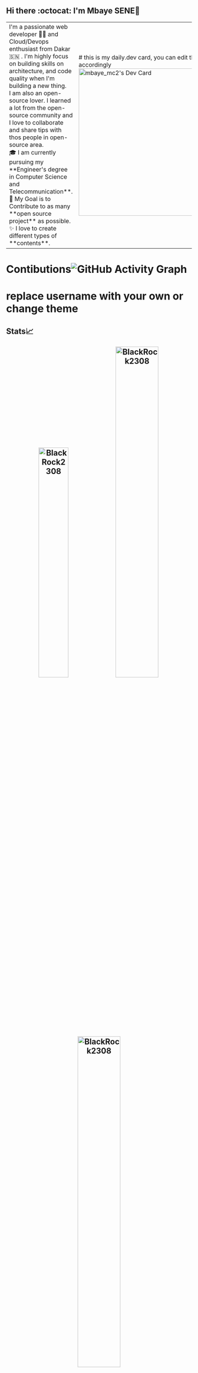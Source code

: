  ## Hi there :octocat: I'm Mbaye SENE👋


<table>
<tr>
  <td valign="center">
   I'm a passionate web developer 🧑‍💻 and Cloud/Devops enthusiast from Dakar 🇸🇳 . I'm highly focus on building skills on architecture, and code quality when I'm building a new thing.<br>
I am also an open-source lover. I learned a lot from the open-source community and I love to collaborate and share tips with thos people in open-source area.<br>
    🎓 I am currently pursuing my **Engineer's degree in Computer Science and Telecommunication**.<br>
    🎯 My Goal is to Contribute to as many **open source project** as possible.<br>
    ✨ I love to create different types of **contents**.
<td >
# this is my daily.dev card, you can edit this accordingly
  <a href="https://app.daily.dev/BlackRock2308"><img src="https://api.daily.dev/devcards/6b5dd17da0fe46d6af0b40d6cd8d0356.png?r=v9i" width="400" alt="mbaye_mc2's Dev Card"/></a>
  </td>
</tr>
</table>

# Contibutions![GitHub Activity Graph](https://activity-graph.herokuapp.com/graph?username=BlackRock2308&theme=dracula&hide_border=true)

# replace username with your own or change theme 
## Stats📈 <p align="center"> <img width="40%" src="https://github-readme-stats.vercel.app/api/top-langs?username=BlackRock2308&show_icons=true&theme=dracula&title_color=ff8000&text_color=ffffff&bg_color=6a6a6a&locale=en&layout=compact&hide_border=true" alt="BlackRock2308" />  <img width="48%" src="https://github-readme-stats.vercel.app/api?username=BlackRock2308&show_icons=true&theme=dracula&title_color=ff8000&text_color=ffffff&bg_color=6a6a6a&locale=en&hide_border=true" alt="BlackRock2308" /> <img width="48%" src="https://github-readme-streak-stats.herokuapp.com/?user=BlackRock2308&theme=highcontrast&hide_border=true" alt="BlackRock2308" /> </p>

# 𝗠𝘆 𝗧𝗲𝗰𝗸 𝗦𝘁𝗮𝗰𝗸

### Back-end

springboot django Nodejs


### Front-end

HTML5 CSS3 JavaScript Angular Bootstrap

### Databases

PostgreSQL MySQL MongoDB Neo4j

### Cloud Servers

Heroku DigitalOcean AWS

### Tools

Docker Git GitHub GitLab
